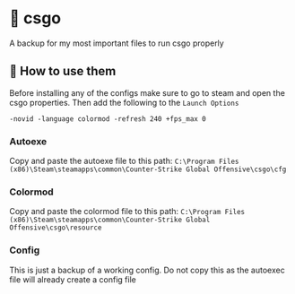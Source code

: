 # 🎯 csgo
A backup for my most important files to run csgo properly

## 📝 How to use them
Before installing any of the configs make sure to go to steam and open the csgo properties. Then add the following to the `Launch Options`

```
-novid -language colormod -refresh 240 +fps_max 0
```

### Autoexe
Copy and paste the autoexe file to this path: `C:\Program Files (x86)\Steam\steamapps\common\Counter-Strike Global Offensive\csgo\cfg`

### Colormod
Copy and paste the colormod file to this path: `C:\Program Files (x86)\Steam\steamapps\common\Counter-Strike Global Offensive\csgo\resource`

### Config
This is just a backup of a working config. Do not copy this as the autoexec file will already create a config file
